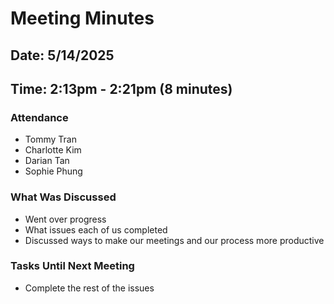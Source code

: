 # Meeting Minutes
## Date: 5/14/2025
## Time: 2:13pm - 2:21pm (8 minutes)
### Attendance
- Tommy Tran
- Charlotte Kim
- Darian Tan
- Sophie Phung
  
### What Was Discussed
- Went over progress
- What issues each of us completed
- Discussed ways to make our meetings and our process more productive
  
### Tasks Until Next Meeting
- Complete the rest of the issues
